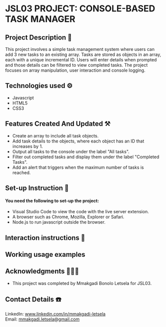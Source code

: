 # JSL03 PROJECT: CONSOLE-BASED TASK MANAGER

## Project Description 📗
This project involves a simple task management system where users can add 3 new tasks to an existing array. Tasks are stored as objects in an array, each with a unique incremental ID. Users will enter details when prompted and those details can be filtered to view completed tasks. The project focuses on array manipulation, user interaction and console logging. 

## Technologies used ⚙️
- Javascript
- HTML5
- CSS3

## Features Created And Updated ⚒️
- Create an array to include all task objects.
- Add task details to the objects, where each object has an ID that increases by 1.
- Output all tasks to the console under the label "All tasks".
- Filter out completed tasks and display them under the label "Completed Tasks".
- Add an alert that triggers when the maximum number of tasks is reached.


## Set-up Instruction 🚧
 #### You need the following to set-up the project:
- Visual Studio Code to view the code with the live server extension.
- A browser such as Chrome, Mozilla, Explorer or Safari. 
- Node.js to run javascript outside the browser.

## Interaction instructions 🔭


## Working usage examples


## Acknowledgments 🧑‍🤝‍🧑
- This project was completed by Mmakgadi Bonolo Letsela for JSL03.

## Contact Details ☎️
LinkedIn: www.linkedin.com/in/mmakgadi-letsela  
Email:    mmakgadi.letsela@gmail.com
